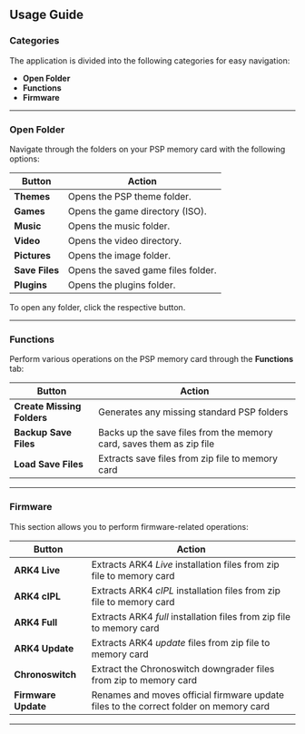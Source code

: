 ## Usage Guide

### **Categories**

The application is divided into the following categories for easy navigation:

- **Open Folder**
- **Functions**
- **Firmware**

---

### **Open Folder**

Navigate through the folders on your PSP memory card with the following options:

| **Button**     | **Action**                         |
|----------------|------------------------------------|
| **Themes**     | Opens the PSP theme folder.        |
| **Games**      | Opens the game directory (ISO).    |
| **Music**      | Opens the music folder.            |
| **Video**      | Opens the video directory.         |
| **Pictures**   | Opens the image folder.            |
| **Save Files** | Opens the saved game files folder. |
| **Plugins**    | Opens the plugins folder.          |

To open any folder, click the respective button.

---

### **Functions**

Perform various operations on the PSP memory card through the **Functions** tab:

| **Button**                 | **Action**                                                           |
|----------------------------|----------------------------------------------------------------------|
| **Create Missing Folders** | Generates any missing standard PSP folders                           |
| **Backup Save Files**      | Backs up the save files from the memory card, saves them as zip file |
| **Load Save Files**        | Extracts save files from zip file to memory card                     |

---

### **Firmware**

This section allows you to perform firmware-related operations:

| **Button**          | **Action**                                                                            |
|---------------------|---------------------------------------------------------------------------------------|
| **ARK4 Live**       | Extracts ARK4 *Live* installation files from zip file to memory card                  |
| **ARK4 cIPL**       | Extracts ARK4 *cIPL* installation files from zip file to memory card                  |
| **ARK4 Full**       | Extracts ARK4 *full* installation files from zip file to memory card                  |
| **ARK4 Update**     | Extracts ARK4 *update* files from zip file to memory card                             |
| **Chronoswitch**    | Extract the Chronoswitch downgrader files from zip to memory card                     |
| **Firmware Update** | Renames and moves official firmware update files to the correct folder on memory card |

---